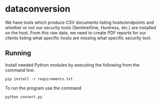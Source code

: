 # dataconversion
We have tools which produce CSV documents listing hosts/endpoints and whether or not our security tools (SentinelOne, Huntress, etc.) are installed on the host. From this raw data, we need to create PDF reports for our clients listing what specific hosts are missing what specific security tool.

## Running

Install needed Python modules by executing the following from the command line:

```
pip install -r requirements.txt
```

To run the program use the command

```
python convert.py
```